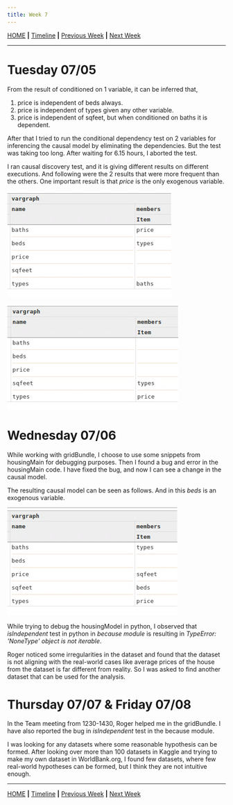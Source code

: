 ```yaml
---
title: Week 7
---
```


[HOME](https://arungaonkar.github.io/HPCC-Causality/) **|**
[Timeline](https://arungaonkar.github.io/HPCC-Causality/index.html#timeline) **|**
[Previous Week](https://arungaonkar.github.io/HPCC-Causality/week6.html) **|**
[Next Week](https://arungaonkar.github.io/HPCC-Causality/week8.html)

---

# Tuesday 07/05

From the result of conditioned on 1 variable, it can be inferred that,

1. price is independent of beds always.
2. price is independent of types given any other variable.
3. price is independent of sqfeet, but when conditioned on baths it is dependent.

After that I tried to run the conditional dependency test on 2 variables for inferencing the causal model by eliminating the dependencies. But the test was taking too long. After waiting for 6.15 hours, I aborted the test.

I ran causal discovery test, and it is giving different results on different executions. And following were the 2 results that were more frequent than the others. One important result is that *price* is the only exogenous variable.

![HousingCausal1](imgs/HousingCausal1.png)

![HousingCausal2](imgs/HousingCausal2.png)

# Wednesday 07/06

While working with gridBundle, I choose to use some snippets from housingMain for debugging purposes. Then I found a bug and error in the housingMain code. I have fixed the bug, and now I can see a change in the causal model.

The resulting causal model can be seen as follows. And in this *beds* is an exogenous variable.

![HousingCausal3](imgs/HousingCausal3.png)

While trying to debug the housingModel in python, I observed that *isIndependent* test in python in *because module* is resulting in *TypeError: 'NoneType' object is not iterable*.

Roger noticed some irregularities in the dataset and found that the dataset is not aligning with the real-world cases like average prices of the house from the dataset is far different from reality. So I was asked to find another dataset that can be used for the analysis.

# Thursday 07/07 & Friday 07/08

In the Team meeting from 1230-1430, Roger helped me in the gridBundle. I have also reported the bug in *isIndependent* test in the because module.

I was looking for any datasets where some reasonable hypothesis can be formed. After looking over more than 100 datasets in Kaggle and trying to  make my own dataset in WorldBank.org, I found few datasets, where few real-world hypotheses can be formed, but I think they are not intuitive enough.

---

[HOME](https://arungaonkar.github.io/HPCC-Causality/) **|**
[Timeline](https://arungaonkar.github.io/HPCC-Causality/index.html#timeline) **|**
[Previous Week](https://arungaonkar.github.io/HPCC-Causality/week6.html) **|**
[Next Week](https://arungaonkar.github.io/HPCC-Causality/week8.html)
